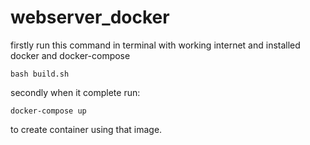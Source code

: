 # webserver_docker
firstly run this command in terminal with working internet and installed docker and docker-compose

    bash build.sh
secondly when it complete run:

    docker-compose up
    
 to create container using that image.
